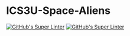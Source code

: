 # ICS3U-Space-Aliens
[![GitHub's Super Linter](https://github.com/ICS3UPROGRAMMINGALEXDM/ICS3U-Space-Aliens/workflows/GitHub's%20Super%20Linter/badge.svg)](https://github.com/ICS3UPROGRAMMINGALEXDM/ICS3U-Space-Aliens/actions)
[![GitHub's Super Linter](https://github.com/ICS3UPROGRAMMINGALEXDM/Unit1-04-Python/workflows/GitHub's%20Super%20Linter/badge.svg)](https://github.com/ICS3UPROGRAMMINGALEXDM/Unit1-04-Python/actions)
